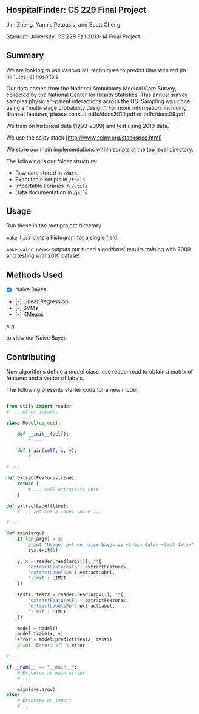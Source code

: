 HospitalFinder: CS 229 Final Project
---

Jim Zheng, Yannis Petousis, and Scott Cheng

Stanford University, CS 229 Fall 2013-14 Final Project. 

Summary
---

We are looking to use various ML techniques to predict time with md (in minutes) at hospitals.

Our data comes from the National Ambulatory Medical Care Survey, collected by the National Center for Health Statistics. This annual survey samples physician-paient interactions across
the US. Sampling was done using a "multi-stage probability design". For more information, including dataset features, please consult pdfs/docs2010.pdf or pdfs/docs09.pdf.

We train on historical data (1993-2009) and test using 2010 data. 

We use the scipy stack [http://www.scipy.org/stackspec.html]

We store our main implementations within scripts at the top level directory.

The following is our folder structure:

- Raw data stored in `/data`.
- Executable scripts in `/tools`
- Importable libraries in `/utils`
- Data documentation in `/pdfs`

Usage
---

Run these in the root project directory

`make hist` plots a histogram for a single field. 

`make <algo_name>` outputs our tuned algorithms' results training with 2009 and testing with 2010 dataset

Methods Used 
---

- [x] Naive Bayes
- [-] Linear Regression
- [-] SVMs
- [-] KMeans

e.g.

to view our Naive Bayes 

Contributing
---

New algorithms define a model class, use reader.read to obtain a matrix of features and a vector of labels. 

The following presents starter code for a new model:

```python

from utils import reader
# ... other imports

class Model(object):

	def __init__(self):
		# ...

	def train(self, x, y):
		# ...

# ---

def extractFeatures(line):
	return [
		# ... call extractors here
	]

def extractLabel(line):
	# ... returns a label value ...

# ---

def main(argv):
	if len(argv) < 3:
		print "Usage: python naive_bayes.py <train_data> <test_data>"
		sys.exit(1)

	y, x = reader.read(argv[1], **{
		'extractFeaturesFn': extractFeatures, 
		'extractLabelsFn': extractLabel, 
		'limit': LIMIT
	})

	testY, testX = reader.read(argv[2], **{
		'extractFeaturesFn': extractFeatures, 
		'extractLabelsFn': extractLabel, 
		'limit': LIMIT
	})

	model = Model()
	model.train(x, y)
	error = model.predict(testX, testY)
	print "Error: %f" % error

# ---

if __name__ == "__main__":
	# Executes as main script
	# ...

	main(sys.argv)
else:
	# Executes on import
	# ...

```
